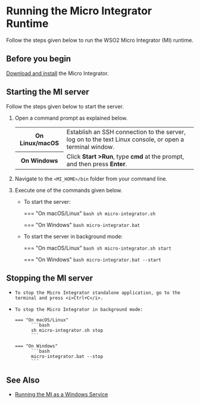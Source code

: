 # Running the Micro Integrator Runtime

Follow the steps given below to run the WSO2 Micro Integrator (MI) runtime.

## Before you begin

[Download and install]({{base_path}}/install-and-setup/install/installing-the-product/installing-mi) the Micro Integrator.

## Starting the MI server

Follow the steps given below to start the server.

1.    Open a command prompt as explained below.

      <table>
            <tr>
                  <th>On <b>Linux/macOS</b></td>
                  <td>Establish an SSH connection to the server, log on to the text Linux console, or open a terminal window.</td>
            </tr>
            <tr>
                  <th>On <b>Windows</b></td>
                  <td>Click <b>Start &gt;Run</b>, type <b>cmd</b> at the prompt, and then press <b>Enter</b>.</td>
            </tr>
      </table>     

2.    Navigate to the `<MI_HOME>/bin` folder from your command line.
3.    Execute one of the commands given below.

      -   To start the server:
          
           === "On macOS/Linux"
               ```bash
               sh micro-integrator.sh
               ```

           === "On Windows"
               ```bash
               micro-integrator.bat
               ```
          
      -   To start the server in background mode:

           === "On macOS/Linux"
               ```bash
               sh micro-integrator.sh start
               ```

           === "On Windows"
               ```bash
               micro-integrator.bat --start
               ```

## Stopping the MI server

-     To stop the Micro Integrator standalone application, go to the terminal and press <i>Ctrl+C</i>.
-     To stop the Micro Integrator in background mode:

      === "On macOS/Linux"
            ```bash
            sh micro-integrator.sh stop
            ```

      === "On Windows"
            ```bash
            micro-integrator.bat --stop
            ```

## See Also

-   [Running the MI as a Windows Service]({{base_path}}/install-and-setup/install/installing-the-product/installing-mi-as-a-windows-service)